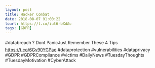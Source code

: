 ```yaml
---
layout: post
title: Hacker Combat
date: 2018-08-07 01:00:22
tourl: https://t.co/iut6rbXdAu
tags: [GDPR]
---
```

#databreach ? Dont PanicJust Remember These 4 Tips
https://t.co/6Gv90YGPae
#dataprotection #vulnerabilities #dataprivacy #GDPR #GDPRCompliance #victims #DailyNews #TuesdayThoughts #TuesdayMotivation #CyberAttack